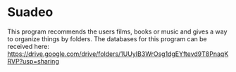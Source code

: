 # Suadeo
This program recommends the users films, books or music and gives a way to organize things by folders.
The databases for this program can be received here: https://drive.google.com/drive/folders/1UUyIB3WrOsg1dgEYftevd9T8PnaqKRVP?usp=sharing
